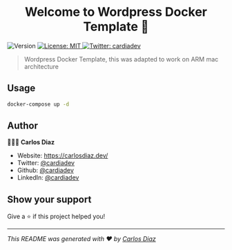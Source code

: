 <h1 align="center">Welcome to Wordpress Docker Template 👋</h1>
<p>
  <img alt="Version" src="https://img.shields.io/badge/version-0.0.1-blue.svg?cacheSeconds=2592000" />
  <a href="#" target="_blank">
    <img alt="License: MIT" src="https://img.shields.io/badge/License-MIT-yellow.svg" />
  </a>
  <a href="https://twitter.com/cardiadev" target="_blank">
    <img alt="Twitter: cardiadev" src="https://img.shields.io/twitter/follow/cardiadev.svg?style=social" />
  </a>
</p>

> Wordpress Docker Template, this was adapted to work on ARM mac architecture

## Usage

```sh
docker-compose up -d
```

## Author

👨🏻‍💻 **Carlos Diaz**

* Website: https://carlosdiaz.dev/
* Twitter: [@cardiadev](https://twitter.com/cardiadev)
* Github: [@cardiadev](https://github.com/cardiadev)
* LinkedIn: [@cardiadev](https://linkedin.com/in/cardiadev)

## Show your support

Give a ⭐️ if this project helped you!

***
_This README was generated with ❤️ by [Carlos Diaz](https://carlosdiaz.dev/)_